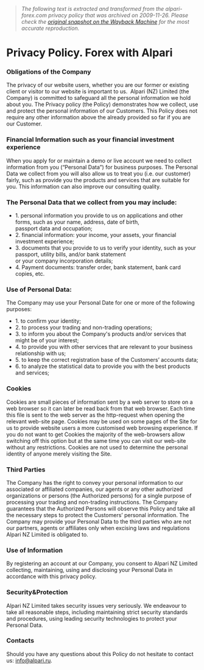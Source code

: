 > *The following text is extracted and transformed from the alpari-forex.com privacy policy that was archived on 2009-11-26. Please check the [original snapshot on the Wayback Machine](https://web.archive.org/web/20091126015115id_/http%3A//www.alpari-forex.com/en/privacy_policy) for the most accurate reproduction.*

# Privacy Policy. Forex with Alpari

### Obligations of the Company

The privacy of our website users, whether you are our former or existing client or visitor to our website is important to us.  Alpari (NZ) Limited (the Company) is committed to safeguard all the personal information we hold about you. The Privacy policy (the Policy) demonstrates how we collect, use and protect the personal information of our Customers. This Policy does not require any other information above the already provided so far if you are our Customer.

### Financial Information such as your financial investment experience

When you apply for or maintain a demo or live account we need to collect information from you (“Personal Data”) for business purposes. The Personal Data we collect from you will also allow us to treat you (i.e. our customer) fairly, such as provide you the products and services that are suitable for you. This information can also improve our consulting quality.

### The Personal Data that we collect from you may include:

  * 1\. personal information you provide to us on applications and other forms, such as your name, address, date of birth,   
passport data and occupation;
  * 2\. financial information: your income, your assets, your financial investment experience; 
  * 3\. documents that you provide to us to verify your identity, such as your passport, utility bills, and/or bank statement   
or your company incorporation details;
  * 4\. Payment documents: transfer order, bank statement, bank card copies, etc.



### Use of Personal Data:

The Company may use your Personal Date for one or more of the following purposes:

  * 1\. to confirm your identity;
  * 2\. to process your trading and non-trading operations;
  * 3\. to inform you about the Company's products and/or services that might be of your interest;
  * 4\. to provide you with other services that are relevant to your business relationship with us;  
  * 5\. to keep the correct registration base of the Customers’ accounts data;
  * 6\. to analyze the statistical data to provide you with the best products and services;



### Cookies

Cookies are small pieces of information sent by a web server to store on a web browser so it can later be read back from that web browser. Each time this file is sent to the web server as the http-request when opening the relevant web-site page. Cookies may be used on some pages of the Site for us to provide website users a more customised web browsing experience. If you do not want to get Cookies the majority of the web-browsers allow switching off this option but at the same time you can visit our web-site without any restrictions. Cookies are not used to determine the personal identity of anyone merely visiting the Site.

### Third Parties  


The Company has the right to convey your personal information to our associated or affiliated companies, our agents or any other authorized organizations or persons (the Authorized persons) for a single purpose of processing your trading and non-trading instructions. The Company guarantees that the Authorized Persons will observe this Policy and take all the necessary steps to protect the Customers’ personal information. The Company may provide your Personal Data to the third parties who are not our partners, agents or affiliates only when excising laws and regulations Alpari NZ Limited is obligated to.

### Use of Information

By registering an account at our Company, you consent to Alpari NZ Limited collecting, maintaining, using and disclosing your Personal Data in accordance with this privacy policy.

### Security&Protection  


Alpari NZ Limited takes security issues very seriously. We endeavour to take all reasonable steps, including maintaining strict security standards and procedures, using leading security technologies to protect your Personal Data.

### Contacts

Should you have any questions about this Policy do not hesitate to contact us: [info@alpari.ru](mailto:info@alpari.ru).
